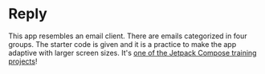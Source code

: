 Reply
======================
This app resembles an email client. There are emails categorized in four groups. The starter code is given and it is a practice to make the app adaptive with larger screen sizes.
It's [one of the Jetpack Compose training projects](https://github.com/google-developer-training/basic-android-kotlin-compose-training-cupcake/tree/starter)!
